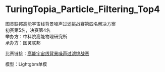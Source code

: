 # TuringTopia_Particle_Filtering_Top4
图灵联邦高能宇宙线背景噪声过滤挑战赛第四名解决方案  
初赛第5名，决赛第4名  
举办方：中科院高能物理研究所  
承办方：图灵联邦

比赛链接：[高能宇宙线背景噪声过滤挑战赛](https://www.turingtopia.com/competitionnew/detail/e771814b400a4db383183ae48f2c048a/sketch)

模型：Lightgbm单模
